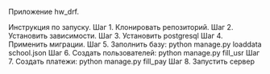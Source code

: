 Приложение hw_drf. 

Инструкция по запуску.
Шаг 1. Клонировать репозиторий.
Шаг 2. Установить зависимости.
Шаг 3. Установить postgresql
Шаг 4. Применить миграции.
Шаг 5. Заполнить базу:
    python manage.py loaddata school.json
Шаг 6. Создать пользователей: 
    python manage.py fill_usr
Шаг 7. Создать платежи:
    python manage.py fill_pay
Шаг 8. Запустить сервер

